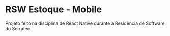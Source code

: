 # RSW Estoque - Mobile

 Projeto feito na disciplina de React Native durante a Residência de Software do Serratec. 
